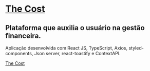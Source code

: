 # [The Cost](https://thecost.vercel.app)

## Plataforma que auxilia o usuário na gestão financeira.
Aplicação desenvolvida com React JS, TypeScript, Axios, styled-components, Json server, react-toastify e ContextAPI.

[The Cost](https://thecost.vercel.app)

